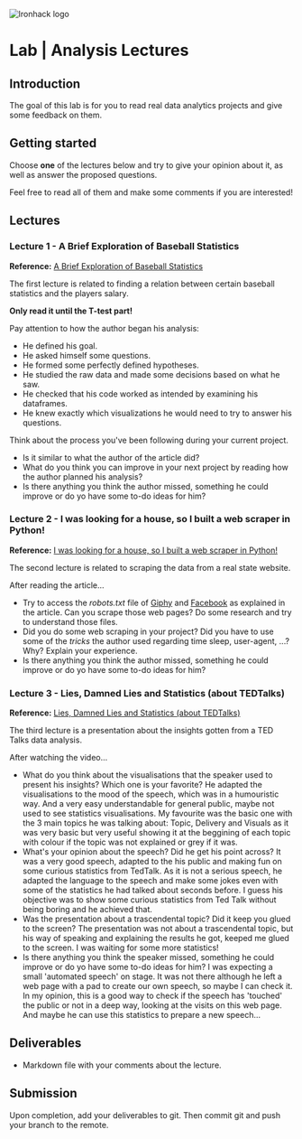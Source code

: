 ![Ironhack logo](https://i.imgur.com/1QgrNNw.png)

# Lab | Analysis Lectures

## Introduction
The goal of this lab is for you to read real data analytics projects and give some feedback on them. 

## Getting started
Choose **one** of the lectures below and try to give your opinion about it, as well as answer the proposed questions. 

Feel free to read all of them and make some comments if you are interested!

## Lectures
### Lecture 1 - A Brief Exploration of Baseball Statistics
**Reference:** [A Brief Exploration of Baseball Statistics](https://medium.com/@williamkoehrsen/data-analysis-with-python-19434f5d6324)

The first lecture is related to finding a relation between certain baseball statistics and the players salary.

**Only read it until the T-test part!**

Pay attention to how the author began his analysis: 
- He defined his goal.
- He asked himself some questions.
- He formed some perfectly defined hypotheses.
- He studied the raw data and made some decisions based on what he saw. 
- He checked that his code worked as intended by examining his dataframes. 
- He knew exactly which visualizations he would need to try to answer his questions. 

Think about the process you've been following during your current project. 
- Is it similar to what the author of the article did?
- What do you think you can improve in your next project by reading how the author planned his analysis? 
- Is there anything you think the author missed, something he could improve or do yo have some to-do ideas for him?

### Lecture 2 - I was looking for a house, so I built a web scraper in Python!
**Reference:** [I was looking for a house, so I built a web scraper in Python!](https://towardsdatascience.com/looking-for-a-house-build-a-web-scraper-to-help-you-5ab25badc83e)

The second lecture is related to scraping the data from a real state website. 

After reading the article...
- Try to access the *robots.txt* file of [Giphy](https://giphy.com) and [Facebook](https://www.facebook.com) as explained in the article. Can you scrape those web pages? Do some research and try to understand those files. 
- Did you do some web scraping in your project? Did you have to use some of the *tricks* the author used regarding time sleep, user-agent, ...? Why? Explain your experience. 
- Is there anything you think the author missed, something he could improve or do yo have some to-do ideas for him?

### Lecture 3 - Lies, Damned Lies and Statistics (about TEDTalks)
**Reference:** [Lies, Damned Lies and Statistics (about TEDTalks)](https://www.ted.com/talks/lies_damned_lies_and_statistics_about_tedtalks#t-316284)

The third lecture is a presentation about the insights gotten from a TED Talks data analysis.

After watching the video...
- What do you think about the visualisations that the speaker used to present his insights? Which one is your favorite? 
He adapted the visualisations to the mood of the speech, which was in a humouristic way. And a very easy understandable for general public, maybe not used to see statistics visualisations. My favourite was the basic one with the 3 main topics he was talking about: Topic, Delivery and Visuals as it was very basic but very useful showing it at the beggining of each topic with colour if the topic was not explained or grey if it was.
- What's your opinion about the speech? Did he get his point across? It was a very good speech, adapted to the his public and making fun on some curious statistics from TedTalk. As it is not a serious speech, he adapted the language to the speech and make some jokes even with some of the statistics he had talked about seconds before. I guess his objective was to show some curious statistics from Ted Talk without being boring and he achieved that.
- Was the presentation about a trascendental topic? Did it keep you glued to the screen? The presentation was not about a trascendental topic, but his way of speaking and explaining the results he got, keeped me glued to the screen. I was waiting for some more statistics!
- Is there anything you think the speaker missed, something he could improve or do yo have some to-do ideas for him? I was expecting a small 'automated speech' on stage. It was not there although he left a web page with a pad to create our own speech, so maybe I can check it. In my opinion, this is a good way to check if the speech has 'touched' the public or not in a deep way, looking at the visits on this web page. And maybe he can use this statistics to prepare a new speech...

## Deliverables
- Markdown file with your comments about the lecture.

## Submission
Upon completion, add your deliverables to git. Then commit git and push your branch to the remote.
